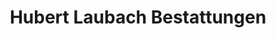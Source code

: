 ---
title: "Hubert Laubach Bestattungen"
url: /saarbruecken/hubert-laubach-bestattungen/
shop: Bestattungen
---